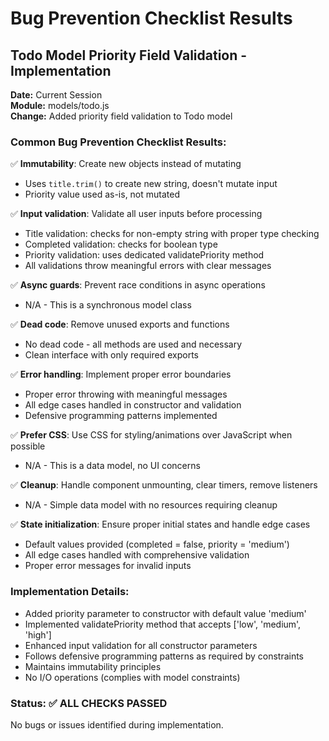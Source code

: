 # Bug Prevention Checklist Results

## Todo Model Priority Field Validation - Implementation

**Date:** Current Session  
**Module:** models/todo.js  
**Change:** Added priority field validation to Todo model

### Common Bug Prevention Checklist Results:

✅ **Immutability**: Create new objects instead of mutating
- Uses `title.trim()` to create new string, doesn't mutate input
- Priority value used as-is, not mutated

✅ **Input validation**: Validate all user inputs before processing  
- Title validation: checks for non-empty string with proper type checking
- Completed validation: checks for boolean type
- Priority validation: uses dedicated validatePriority method
- All validations throw meaningful errors with clear messages

✅ **Async guards**: Prevent race conditions in async operations
- N/A - This is a synchronous model class

✅ **Dead code**: Remove unused exports and functions
- No dead code - all methods are used and necessary
- Clean interface with only required exports

✅ **Error handling**: Implement proper error boundaries
- Proper error throwing with meaningful messages
- All edge cases handled in constructor and validation
- Defensive programming patterns implemented

✅ **Prefer CSS**: Use CSS for styling/animations over JavaScript when possible
- N/A - This is a data model, no UI concerns

✅ **Cleanup**: Handle component unmounting, clear timers, remove listeners
- N/A - Simple data model with no resources requiring cleanup

✅ **State initialization**: Ensure proper initial states and handle edge cases
- Default values provided (completed = false, priority = 'medium')
- All edge cases handled with comprehensive validation
- Proper error messages for invalid inputs

### Implementation Details:
- Added priority parameter to constructor with default value 'medium'
- Implemented validatePriority method that accepts ['low', 'medium', 'high']
- Enhanced input validation for all constructor parameters
- Follows defensive programming patterns as required by constraints
- Maintains immutability principles
- No I/O operations (complies with model constraints)

### Status: ✅ ALL CHECKS PASSED
No bugs or issues identified during implementation.
